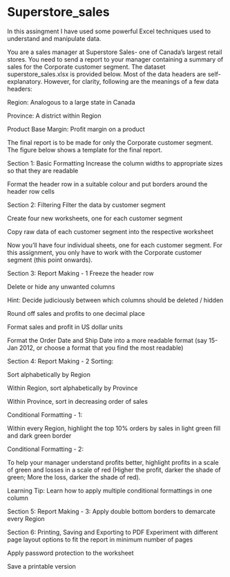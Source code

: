 # Superstore_sales

In this assingment I have used some powerful Excel techniques used to understand and manipulate data.

You are a sales manager at Superstore Sales- one of Canada’s largest retail stores. You need to send a report to your manager containing a summary of sales for the Corporate customer segment.
The dataset superstore_sales.xlsx is provided below. Most of the data headers are self-explanatory. However, for clarity, following are the meanings of a few data headers:

Region: Analogous to a large state in Canada

Province: A district within Region

Product Base Margin: Profit margin on a product

 

The final report is to be made for only the Corporate customer segment. The figure below shows a template for the final report.

Section 1: Basic Formatting
Increase the column widths to appropriate sizes so that they are readable

Format the header row in a suitable colour and put borders around the header row cells

Section 2: Filtering
Filter the data by customer segment

Create four new worksheets, one for each customer segment

Copy raw data of each customer segment into the respective worksheet

Now you’ll have four individual sheets, one for each customer segment. For this assignment, you only have to work with the Corporate customer segment (this point onwards).

 

Section 3: Report Making - 1
Freeze the header row

Delete or hide any unwanted columns

Hint: Decide judiciously between which columns should be deleted / hidden

Round off sales and profits to one decimal place

Format sales and profit in US dollar units

Format the Order Date and Ship Date into a more readable format (say 15-Jan 2012, or choose a format that you find the most readable)

Section 4: Report Making - 2
Sorting:

Sort alphabetically by Region

Within Region, sort alphabetically by Province

Within Province, sort in decreasing order of sales

Conditional Formatting - 1:

Within every Region, highlight the top 10% orders by sales in light green fill and dark green border

Conditional Formatting - 2:

To help your manager understand profits better, highlight profits in a scale of green and losses in a scale of red (Higher the profit, darker the shade of green; More the loss, darker the shade of red).

Learning Tip: Learn how to apply multiple conditional formattings in one column

 

Section 5: Report Making - 3:
Apply double bottom borders to demarcate every Region

 

Section 6: Printing, Saving and Exporting to PDF
Experiment with different page layout options to fit the report in minimum number of pages

Apply password protection to the worksheet

Save a printable version  
